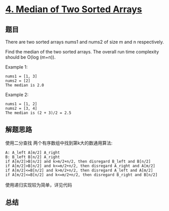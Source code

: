 # [4. Median of Two Sorted Arrays](https://leetcode.com/problems/median-of-two-sorted-arrays/)

## 题目

There are two sorted arrays nums1 and nums2 of size m and n respectively.

Find the median of the two sorted arrays. The overall run time complexity should be O(log (m+n)).

Example 1:

```
nums1 = [1, 3]
nums2 = [2]
The median is 2.0
```

Example 2:

```
nums1 = [1, 2]
nums2 = [3, 4]
The median is (2 + 3)/2 = 2.5
```

## 解题思路

使用二分查找
两个有序数组中找到第k大的数通用算法:

```
A: A_left A[m/2] A_right
B: B_left B[n/2] A_right
if A[m/2]>B[n/2] and k>m/2+n/2, then disregard B_left and B[n/2]
if A[m/2]>B[n/2] and k<=m/2+n/2, then disregard A_right and A[m/2]
if A[m/2]<=B[n/2] and k>m/2+n/2, then disregard A_left and A[m/2]
if A[m/2]<=B[n/2] and k<=m/2+n/2, then disregard B_right and B[n/2]
```

使用递归实现较为简单，详见代码

## 总结
